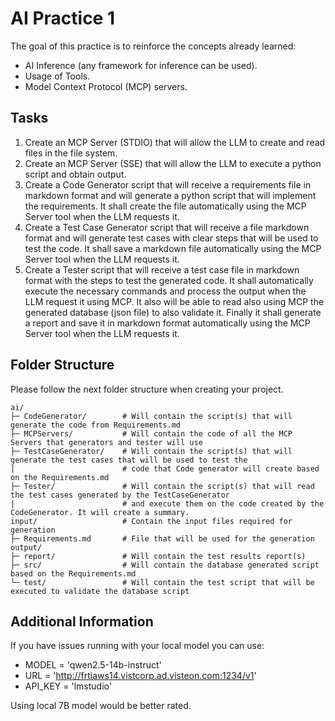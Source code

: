 # AI Practice 1

The goal of this practice is to reinforce the concepts already learned:

- AI Inference (any framework for inference can be used).
- Usage of Tools.
- Model Context Protocol (MCP) servers.

## Tasks

1. Create an MCP Server (STDIO) that will allow the LLM to create and read files in the file system.
2. Create an MCP Server (SSE) that will allow the LLM to execute a python script and obtain output.
3. Create a Code Generator script that will receive a requirements file in markdown format and will
   generate a python script that will implement the requirements. It shall create the file automatically
   using the MCP Server tool when the LLM requests it.
4. Create a Test Case Generator script that will receive a file markdown format and will generate
   test cases with clear steps that will be used to test the code. It shall save a markdown file automatically
   using the MCP Server tool when the LLM requests it.
5. Create a Tester script that will receive a test case file in markdown format with the steps to test
   the generated code. It shall automatically execute the necessary commands and process the output
   when the LLM request it using MCP. It also will be able to read also using MCP the generated database
   (json file) to also validate it. Finally it shall generate a report and save it in markdown format automatically
   using the MCP Server tool when the LLM requests it.

## Folder Structure

Please follow the next folder structure when creating your project.

```
ai/
├─ CodeGenerator/        # Will contain the script(s) that will generate the code from Requirements.md
├─ MCPServers/           # Will contain the code of all the MCP Servers that generators and tester will use
├─ TestCaseGenerator/    # Will contain the script(s) that will generate the test cases that will be used to test the
|                        # code that Code generator will create based on the Requirements.md
├─ Tester/               # Will contain the script(s) that will read the test cases generated by the TestCaseGenerator
|                        # and execute them on the code created by the CodeGenerator. It will create a summary.
input/                   # Contain the input files required for generation
├─ Requirements.md       # File that will be used for the generation
output/
├─ report/               # Will contain the test results report(s)
├─ src/                  # Will contain the database generated script based on the Requirements.md
└─ test/                 # Will contain the test script that will be executed to validate the database script
```

## Additional Information

If you have issues running with your local model you can use:

 * MODEL = 'qwen2.5-14b-instruct'
 * URL = 'http://frtiaws14.vistcorp.ad.visteon.com:1234/v1'
 * API_KEY = 'lmstudio'

Using local 7B model would be better rated.
